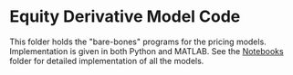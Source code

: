 # Equity Derivative Model Code 

This folder holds the "bare-bones" programs for the pricing models. Implementation is given in both Python and MATLAB. See the [Notebooks](https://github.com/williamcarp/Equity-Derivative-Models/tree/main/Notebooks) folder for detailed implementation of all the models. 
